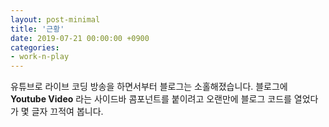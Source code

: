 ```yaml
---
layout: post-minimal
title: '근황'
date: 2019-07-21 00:00:00 +0900
categories:
- work-n-play
---
```


유튜브로 라이브 코딩 방송을 하면서부터 블로그는 소홀해졌습니다. 블로그에 **Youtube Video** 라는 사이드바 콤포넌트를 붙이려고 오랜만에 블로그 코드를 열었다가 몇 글자 끄적여 봅니다.